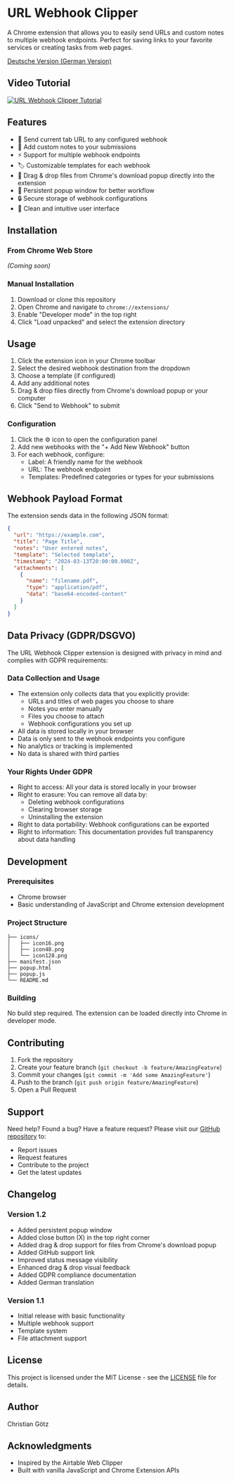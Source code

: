# URL Webhook Clipper

A Chrome extension that allows you to easily send URLs and custom notes to multiple webhook endpoints. Perfect for saving links to your favorite services or creating tasks from web pages.

[Deutsche Version (German Version)](README.de.md)

## Video Tutorial
[![URL Webhook Clipper Tutorial](https://img.youtube.com/vi/Cwjrm6HHJ-s/0.jpg)](https://www.youtube.com/watch?v=Cwjrm6HHJ-s)

## Features

- 🔗 Send current tab URL to any configured webhook
- 📝 Add custom notes to your submissions
- ⚡ Support for multiple webhook endpoints
- 🏷️ Customizable templates for each webhook
- 📎 Drag & drop files from Chrome's download popup directly into the extension
- 🔄 Persistent popup window for better workflow
- 🔒 Secure storage of webhook configurations
- 🎨 Clean and intuitive user interface

## Installation

### From Chrome Web Store
*(Coming soon)*

### Manual Installation
1. Download or clone this repository
2. Open Chrome and navigate to `chrome://extensions/`
3. Enable "Developer mode" in the top right
4. Click "Load unpacked" and select the extension directory

## Usage

1. Click the extension icon in your Chrome toolbar
2. Select the desired webhook destination from the dropdown
3. Choose a template (if configured)
4. Add any additional notes
5. Drag & drop files directly from Chrome's download popup or your computer
6. Click "Send to Webhook" to submit

### Configuration

1. Click the ⚙️ icon to open the configuration panel
2. Add new webhooks with the "+ Add New Webhook" button
3. For each webhook, configure:
   - Label: A friendly name for the webhook
   - URL: The webhook endpoint
   - Templates: Predefined categories or types for your submissions

## Webhook Payload Format

The extension sends data in the following JSON format:

```json
{
  "url": "https://example.com",
  "title": "Page Title",
  "notes": "User entered notes",
  "template": "Selected template",
  "timestamp": "2024-03-13T20:00:00.000Z",
  "attachments": [
    {
      "name": "filename.pdf",
      "type": "application/pdf",
      "data": "base64-encoded-content"
    }
  ]
}
```

## Data Privacy (GDPR/DSGVO)

The URL Webhook Clipper extension is designed with privacy in mind and complies with GDPR requirements:

### Data Collection and Usage
- The extension only collects data that you explicitly provide:
  - URLs and titles of web pages you choose to share
  - Notes you enter manually
  - Files you choose to attach
  - Webhook configurations you set up
- All data is stored locally in your browser
- Data is only sent to the webhook endpoints you configure
- No analytics or tracking is implemented
- No data is shared with third parties

### Your Rights Under GDPR
- Right to access: All your data is stored locally in your browser
- Right to erasure: You can remove all data by:
  - Deleting webhook configurations
  - Clearing browser storage
  - Uninstalling the extension
- Right to data portability: Webhook configurations can be exported
- Right to information: This documentation provides full transparency about data handling

## Development

### Prerequisites
- Chrome browser
- Basic understanding of JavaScript and Chrome extension development

### Project Structure
```
├── icons/
│   ├── icon16.png
│   ├── icon48.png
│   └── icon128.png
├── manifest.json
├── popup.html
├── popup.js
└── README.md
```

### Building
No build step required. The extension can be loaded directly into Chrome in developer mode.

## Contributing

1. Fork the repository
2. Create your feature branch (`git checkout -b feature/AmazingFeature`)
3. Commit your changes (`git commit -m 'Add some AmazingFeature'`)
4. Push to the branch (`git push origin feature/AmazingFeature`)
5. Open a Pull Request

## Support

Need help? Found a bug? Have a feature request? Please visit our [GitHub repository](https://github.com/chris86tian/URL-Webhook-Clipper) to:
- Report issues
- Request features
- Contribute to the project
- Get the latest updates

## Changelog

### Version 1.2
- Added persistent popup window
- Added close button (X) in the top right corner
- Added drag & drop support for files from Chrome's download popup
- Added GitHub support link
- Improved status message visibility
- Enhanced drag & drop visual feedback
- Added GDPR compliance documentation
- Added German translation

### Version 1.1
- Initial release with basic functionality
- Multiple webhook support
- Template system
- File attachment support

## License

This project is licensed under the MIT License - see the [LICENSE](LICENSE) file for details.

## Author

Christian Götz

## Acknowledgments

- Inspired by the Airtable Web Clipper
- Built with vanilla JavaScript and Chrome Extension APIs